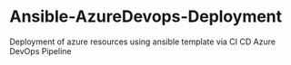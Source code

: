 # Ansible-AzureDevops-Deployment
Deployment of azure resources using ansible template via CI CD Azure DevOps Pipeline
